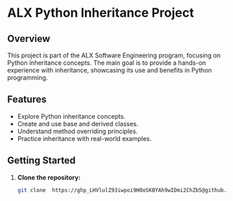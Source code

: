 # ALX Python Inheritance Project

## Overview

This project is part of the ALX Software Engineering program, focusing on Python inheritance concepts. The main goal is to provide a hands-on experience with inheritance, showcasing its use and benefits in Python programming.

## Features

- Explore Python inheritance concepts.
- Create and use base and derived classes.
- Understand method overriding principles.
- Practice inheritance with real-world examples.

## Getting Started

1. **Clone the repository:**
   ```bash
   git clone  https://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@github.com/MaryWamz/alx-low_level_programming.git

